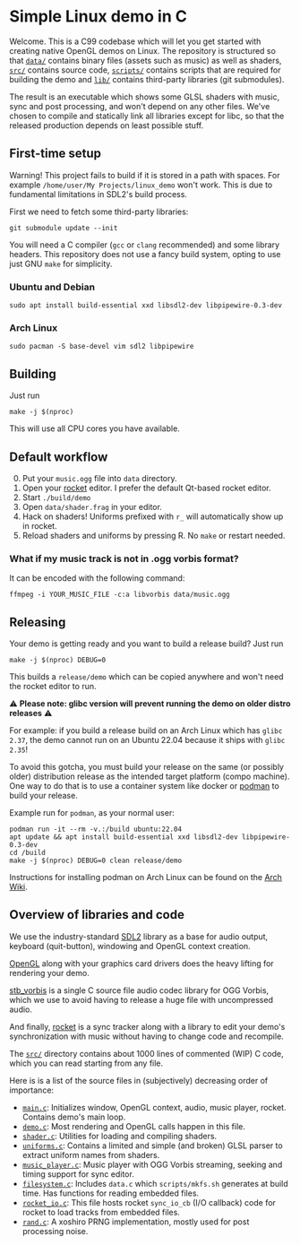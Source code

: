 # Simple Linux demo in C

Welcome. This is a C99 codebase which will let you get started with creating
native OpenGL demos on Linux. The repository is structured so that
[`data/`](data/) contains binary files (assets such as music) as well as shaders,
[`src/`](src/) contains source code, [`scripts/`](scripts/) contains scripts
that are required for building the demo and [`lib/`](lib/) contains third-party
libraries (git submodules).

The result is an executable which shows some GLSL shaders with music,
sync and post processing, and won't depend on any other files.
We've chosen to compile and statically link all libraries except for libc,
so that the released production depends on least possible stuff.

## First-time setup

Warning! This project fails to build if it is stored in a path with spaces.
For example `/home/user/My Projects/linux_demo` won't work. This is due to
fundamental limitations in SDL2's build process.

First we need to fetch some third-party libraries:

```
git submodule update --init
```

You will need a C compiler (`gcc` or `clang` recommended) and some library
headers. This repository does not use a fancy build system, opting to use just
GNU `make` for simplicity.

### Ubuntu and Debian

```
sudo apt install build-essential xxd libsdl2-dev libpipewire-0.3-dev
```

### Arch Linux

```
sudo pacman -S base-devel vim sdl2 libpipewire
```

## Building

Just run

```
make -j $(nproc)
```

This will use all CPU cores you have available.

## Default workflow

0. Put your `music.ogg` file into `data` directory.
1. Open your [rocket](https://rocket.github.io/) editor. I prefer the default Qt-based rocket editor.
2. Start `./build/demo`
3. Open `data/shader.frag` in your editor.
4. Hack on shaders! Uniforms prefixed with `r_` will automatically show up in rocket.
5. Reload shaders and uniforms by pressing R. No `make` or restart needed.

### What if my music track is not in .ogg vorbis format?

It can be encoded with the following command:

```
ffmpeg -i YOUR_MUSIC_FILE -c:a libvorbis data/music.ogg
```

## Releasing

Your demo is getting ready and you want to build a release build? Just run

```
make -j $(nproc) DEBUG=0
```

This builds a `release/demo` which can be copied anywhere and won't need the
rocket editor to run.

:warning: **Please note: glibc version will prevent running the demo on older distro releases** :warning:

For example: if you build a release build on an Arch Linux which has `glibc 2.37`,
the demo cannot run on an Ubuntu 22.04 because it ships with `glibc 2.35`!

To avoid this gotcha, you must build your release on the same (or possibly older)
distribution release as the intended target platform (compo machine).
One way to do that is to use a container system like docker or [podman](https://podman.io/) to build your release.

Example run for `podman`, as your normal user:
```
podman run -it --rm -v.:/build ubuntu:22.04
apt update && apt install build-essential xxd libsdl2-dev libpipewire-0.3-dev
cd /build
make -j $(nproc) DEBUG=0 clean release/demo
```

Instructions for installing podman on Arch Linux can be found on the [Arch Wiki](https://wiki.archlinux.org/title/Podman).

## Overview of libraries and code

We use the industry-standard [SDL2](https://www.libsdl.org/) library as a base for audio output,
keyboard (quit-button), windowing and OpenGL context creation.

[OpenGL](https://docs.gl) along with your graphics card drivers does the heavy lifting for
rendering your demo.

[stb_vorbis](https://github.com/nothings/stb/blob/master/stb_vorbis.c)
is a single C source file audio codec library for OGG Vorbis,
which we use to avoid having to release a huge file with uncompressed audio.

And finally, [rocket](https://rocket.github.io/) is a sync tracker along with a library to edit
your demo's synchronization with music without having to change code and recompile.

The [`src/`](src/) directory contains about 1000 lines of commented (WIP) C code,
which you can read starting from any file.

Here is is a list of the source files in (subjectively) decreasing order of importance:
- [`main.c`](src/main.c): Initializes window, OpenGL context, audio, music player, rocket. Contains demo's main loop.
- [`demo.c`](src/demo.c): Most rendering and OpenGL calls happen in this file.
- [`shader.c`](src/shader.c): Utilities for loading and compiling shaders.
- [`uniforms.c`](src/uniforms.c): Contains a limited and simple (and broken) GLSL parser to extract uniform names from shaders.
- [`music_player.c`](src/music_player.c): Music player with OGG Vorbis streaming, seeking and timing support for sync editor.
- [`filesystem.c`](src/filesystem.c): Includes `data.c` which `scripts/mkfs.sh` generates at build time. Has functions for reading embedded files.
- [`rocket_io.c`](src/rocket_io.c): This file hosts rocket `sync_io_cb` (I/O callback) code for rocket to load tracks from embedded files.
- [`rand.c`](src/rand.c): A xoshiro PRNG implementation, mostly used for post processing noise.
